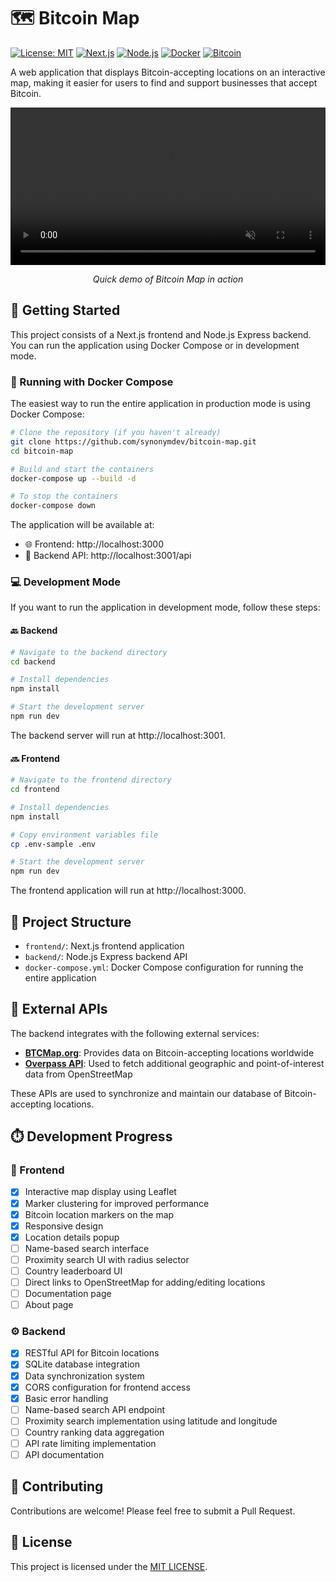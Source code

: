 # 🗺️ Bitcoin Map

[![License: MIT](https://img.shields.io/badge/License-MIT-yellow.svg)](https://opensource.org/licenses/MIT) [![Next.js](https://img.shields.io/badge/Next.js-14-black)](https://nextjs.org/) [![Node.js](https://img.shields.io/badge/Node.js-18.x-green)](https://nodejs.org/) [![Docker](https://img.shields.io/badge/Docker-Ready-blue)](#-running-with-docker-compose) [![Bitcoin](https://img.shields.io/badge/Bitcoin-Accepted-orange)](https://bitcoin.org/)

A web application that displays Bitcoin-accepting locations on an interactive map, making it easier for users to find and support businesses that accept Bitcoin.

<div align="center">
  <video width="100%" max-width="800px" autoplay loop muted playsinline>
    <source src="./demo.mp4" type="video/mp4">
  </video>
  
  *Quick demo of Bitcoin Map in action*
</div>

## 🚀 Getting Started

This project consists of a Next.js frontend and Node.js Express backend. You can run the application using Docker Compose or in development mode.

### 🐳 Running with Docker Compose

The easiest way to run the entire application in production mode is using Docker Compose:

```bash
# Clone the repository (if you haven't already)
git clone https://github.com/synonymdev/bitcoin-map.git
cd bitcoin-map

# Build and start the containers
docker-compose up --build -d

# To stop the containers
docker-compose down
```

The application will be available at:

- 🌐 Frontend: http://localhost:3000
- 🔌 Backend API: http://localhost:3001/api

### 💻 Development Mode

If you want to run the application in development mode, follow these steps:

#### 🔙 Backend

```bash
# Navigate to the backend directory
cd backend

# Install dependencies
npm install

# Start the development server
npm run dev
```

The backend server will run at http://localhost:3001.

#### 🔜 Frontend

```bash
# Navigate to the frontend directory
cd frontend

# Install dependencies
npm install

# Copy environment variables file
cp .env-sample .env

# Start the development server
npm run dev
```

The frontend application will run at http://localhost:3000.

## 📁 Project Structure

- `frontend/`: Next.js frontend application
- `backend/`: Node.js Express backend API
- `docker-compose.yml`: Docker Compose configuration for running the entire application

## 🔌 External APIs

The backend integrates with the following external services:

- **[BTCMap.org](https://btcmap.org/api)**: Provides data on Bitcoin-accepting locations worldwide
- **[Overpass API](https://overpass-api.de/)**: Used to fetch additional geographic and point-of-interest data from OpenStreetMap

These APIs are used to synchronize and maintain our database of Bitcoin-accepting locations.

## ⏱️ Development Progress

### 🎨 Frontend

- [x] Interactive map display using Leaflet
- [x] Marker clustering for improved performance
- [x] Bitcoin location markers on the map
- [x] Responsive design
- [x] Location details popup
- [ ] Name-based search interface
- [ ] Proximity search UI with radius selector
- [ ] Country leaderboard UI
- [ ] Direct links to OpenStreetMap for adding/editing locations
- [ ] Documentation page
- [ ] About page

### ⚙️ Backend

- [x] RESTful API for Bitcoin locations
- [x] SQLite database integration
- [x] Data synchronization system
- [x] CORS configuration for frontend access
- [x] Basic error handling
- [ ] Name-based search API endpoint
- [ ] Proximity search implementation using latitude and longitude
- [ ] Country ranking data aggregation
- [ ] API rate limiting implementation
- [ ] API documentation

## 👥 Contributing

Contributions are welcome! Please feel free to submit a Pull Request.

## 📄 License

This project is licensed under the [MIT LICENSE](LICENSE).
